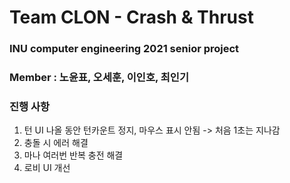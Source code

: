 ﻿# Team CLON - Crash & Thrust
 ### INU computer engineering 2021 senior project<br>
 ### Member : 노윤표, 오세훈, 이인호, 최인기

### 진행 사항
1. 턴 UI 나올 동안 턴카운트 정지, 마우스 표시 안됨 -> 처음 1초는 지나감
2. 충돌 시 에러 해결
3. 마나 여러번 반복 충전 해결
4. 로비 UI 개선
